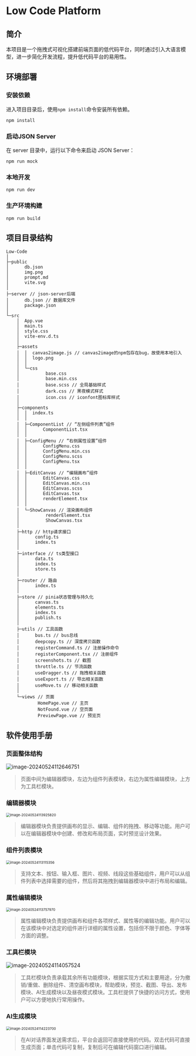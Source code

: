 # Low Code Platform

## 简介

本项目是一个拖拽式可视化搭建前端页面的低代码平台，同时通过引入大语言模型，进一步简化开发流程，提升低代码平台的易用性。



## 环境部署

### 安装依赖

进入项目目录后，使用`npm install`命令安装所有依赖。

```
npm install
```

### 启动JSON Server

在 server 目录中，运行以下命令来启动 JSON Server：

```
npm run mock
```

### 本地开发

```
npm run dev
```

### 生产环境构建

```
npm run build
```



## 项目目录结构

```
Low-Code
│  
├─public
│      db.json
│      img.png
│      prompt.md
│      vite.svg
│      
├─server // json-server后端
│      db.json // 数据库文件
│      package.json
│      
└─src
    │  App.vue
    │  main.ts
    │  style.css
    │  vite-env.d.ts
    │  
    ├─assets
    │  │  canvas2image.js // canvas2image的npm包存在bug，故使用本地引入
    │  │  logo.png
    │  │  
    │  └─css
    │          base.css
    │          base.min.css
    │          base.scss // 全局基础样式
    │          dark.css // 黑夜模式样式
    │          icon.css // iconfont图标库样式
    │          
    ├─components
    │  │  index.ts
    │  │  
    │  ├─ComponentList // “左侧组件列表”组件
    │  │      ComponentList.tsx
    │  │      
    │  ├─ConfigMenu // “右侧属性设置”组件
    │  │      ConfigMenu.css
    │  │      ConfigMenu.min.css
    │  │      ConfigMenu.scss
    │  │      ConfigMenu.tsx
    │  │      
    │  ├─EditCanvas // “编辑画布”组件
    │  │      EditCanvas.css
    │  │      EditCanvas.min.css
    │  │      EditCanvas.scss
    │  │      EditCanvas.tsx
    │  │      renderElement.tsx
    │  │      
    │  └─ShowCanvas // 渲染画布组件
    │          renderElement.tsx
    │          ShowCanvas.tsx
    │          
    ├─http // http请求接口
    │      config.ts
    │      index.ts
    │      
    ├─interface // ts类型接口
    │      data.ts
    │      index.ts
    │      store.ts
    │      
    ├─router // 路由
    │      index.ts
    │      
    ├─store // pinia状态管理与持久化
    │      canvas.ts
    │      elements.ts
    │      index.ts
    │      publish.ts
    │      
    ├─utils // 工具函数
    │      bus.ts // bus总线
    │      deepcopy.ts // 深度拷贝函数
    │      registerCommand.ts // 注册操作命令
    │      registerComponent.tsx // 注册组件
    │      screenshots.ts // 截图
    │      throttle.ts // 节流函数
    │      useDragger.ts // 拖拽相关函数
    │      useExport.ts // 导出相关函数
    │      useMove.ts // 移动相关函数
    │      
    └─views // 页面
            HomePage.vue // 主页
            NotFound.vue // 空页面
            PreviewPage.vue // 预览页
```



## 软件使用手册

### 页面整体结构

![image-20240524112646751](E:\Workspace\WebstormProjects\LowCodePlatform\assets\image-20240524112646751.png)

> 页面中间为编辑器模块，左边为组件列表模块，右边为属性编辑模块，上方为工具栏模块。

### 编辑器模块

<img src="E:\Workspace\WebstormProjects\LowCodePlatform\assets\image-20240524113925820.png" alt="image-20240524113925820" style="zoom:67%;" />

> 编辑器模块负责提供画布的显示、编辑、组件的拖拽、移动等功能。用户可以在编辑器模块中创建、修改和布局页面，实时预览设计效果。

### 组件列表模块

<img src="E:\Workspace\WebstormProjects\LowCodePlatform\assets\image-20240524113115356.png" alt="image-20240524113115356" style="zoom: 67%;" />

> 支持文本、按钮、输入框、图片、视频、线段这些基础组件，用户可以从组件列表中选择需要的组件，然后将其拖拽到编辑器模块中进行布局和编辑。

### 属性编辑模块

<img src="E:\Workspace\WebstormProjects\LowCodePlatform\assets\image-20240524113757970.png" alt="image-20240524113757970" style="zoom:67%;" />

> 属性编辑模块负责提供画布和组件各项样式、属性等的编辑功能。用户可以在该模块中对选定的组件进行详细的属性设置，包括但不限于颜色、字体等方面的调整。

### 工具栏模块

![image-20240524114057524](E:\Workspace\WebstormProjects\LowCodePlatform\assets\image-20240524114057524.png)

> 工具栏模块负责承载其余所有功能模块，根据实现方式和主要用途，分为撤销/重做、删除组件、清空画布模块，帮助模块，预览、截图、导出、发布模块、AI生成模块以及昼夜模式模块。工具栏提供了快捷的访问方式，使用户可以方便地执行常用操作。

### AI生成模块

<img src="E:\Workspace\WebstormProjects\LowCodePlatform\assets\image-20240524114223700.png" alt="image-20240524114223700" style="zoom:67%;" />

> 在AI对话界面发送需求后，平台会返回可直接使用的代码。双击代码可直接生成页面；单击代码可复制，复制后可在编辑代码窗口进行编辑。
